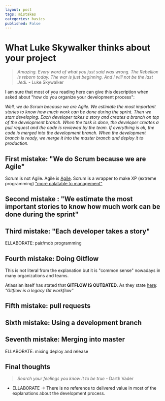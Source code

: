 ```yaml
---
layout: post
tags: mistakes
categories: basics
published: False
---
```


# What Luke Skywalker thinks about your project

> *Amazing. Every word of what you just said was wrong. The Rebellion is reborn today. The war is just beginning. And I will not be the last Jedi.* - Luke Skywalker

I am sure that most of you reading here can give this description when asked about "how do you organize your development process":

*Well, we do Scrum because we are Agile. We estimate the most important stories to know how much work can be done during the sprint. Then we start developing. Each developer takes a story and creates a branch on top of the development branch. When the task is done, the developer creates a pull request and the code is reviewed by the team. If everything is ok, the code is merged into the development branch. When the development branch is ready, we merge it into the master branch and deploy it to production.*

## First mistake: "We do Scrum because we are Agile"

Scrum is not Agile. Agile is [Agile](https://agilemanifesto.org/). Scrum is a wrapper to make XP (extreme programming) ["more palatable to management"](https://beny23.github.io/posts/my_take_on_engineering_room_9/)

## Second mistake : "We estimate the most important stories to know how much work can be done during the sprint"

## Third mistake: "Each developer takes a story"

ELLABORATE: pair/mob programming

## Fourth mistake: Doing Gitflow

This is not literal from the explanation but it is "common sense" nowadays in many organizations and teams.

Atlassian itself has stated that **GITFLOW IS OUTDATED**. As they state [here](https://www.atlassian.com/git/tutorials/comparing-workflows/gitflow-workflow): *"Gitflow is a legacy Git workflow"*

## Fifth mistake: pull requests

## Sixth mistake: Using a development branch

## Seventh mistake: Merging into master

ELLABORATE: mixing deploy and release

## Final thoughts

> *Search your feelings you know it to be true* - Darth Vader

- ELLABORATE -> There is no reference to delivered value in most of the explanations about the development process.
